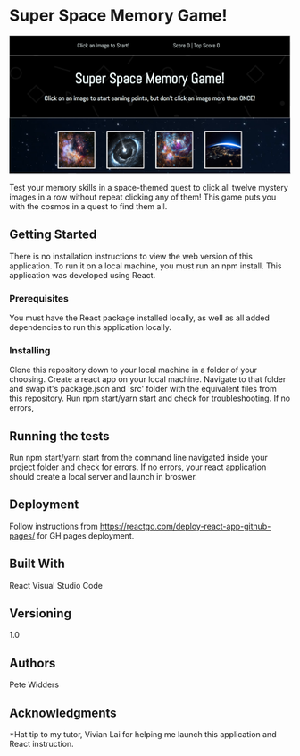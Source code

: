 # Super Space Memory Game!

![alt text](ReadmeAssets/screenshot.png) 

Test your memory skills in a space-themed quest to click all twelve mystery images in a row without repeat clicking any of them! This game puts you with the cosmos in a quest to find them all.

## Getting Started

There is no installation instructions to view the web version of this application. To run it on a local machine, you must run an npm install. This application was developed using React.

### Prerequisites

You must have the React package installed locally, as well as all added dependencies to run this application locally.

### Installing

Clone this repository down to your local machine in a folder of your choosing. Create a react app on your local machine. Navigate to that folder and swap it's package.json and 'src' folder with the equivalent files from this repository. Run npm start/yarn start and check for troubleshooting. If no errors, 

## Running the tests

Run npm start/yarn start from the command line navigated inside your project folder and check for errors. If no errors, your react application should create a local server and launch in broswer.

## Deployment

Follow instructions from https://reactgo.com/deploy-react-app-github-pages/ for GH pages deployment.

## Built With

React
Visual Studio Code

## Versioning

1.0

## Authors

Pete Widders

## Acknowledgments

*Hat tip to my tutor, Vivian Lai for helping me launch this application and React instruction.